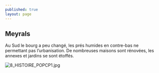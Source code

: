 ```yaml
---
published: true
layout: page
---
```

## Meyrals 

Au Sud le bourg a peu changé, les prés humides en contre-bas ne permettant pas l’urbanisation. De nombreuses maisons sont rénovées, les annexes et jardins se sont étoffés.

![8_HISTOIRE_POPCP1.jpg]({{site.baseurl}}/data/images/8/histoire/8_HISTOIRE_POPCP1.jpg)

